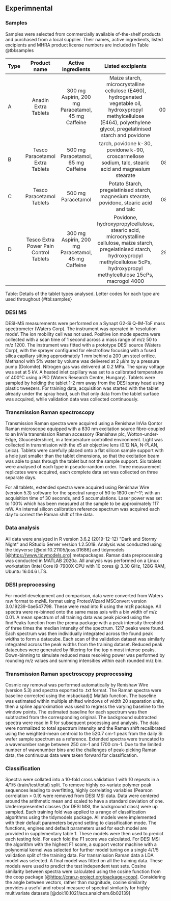 ## Experimnental

### Samples

Samples were selected from commercially available of-the-shelf products and purchased from a local supplier. Their names, active ingredients, listed excipients and MHRA product license numbers are included in Table @tbl:samples


| Type | Product name | Active ingredients| Listed excipients | MHRA licence |
|:-----|:------------:|:------------------:|:----------------:|:------------:|
| A | Anadin Extra Tablets | 300 mg Aspirin, 200 mg Paracetamol, 45 mg Caffeine | Maize starch, microcrystalline cellulose (E460), hydrogenated vegetable oil, hydroxypropyl methylcellulose (E464), polyethylene glycol, pregelatinised starch and povidone  | PL 00165/5013R |
| B | Tesco Paracetamol Extra Tablets | 500 mg Paracetamol, 65 mg Caffeine |tarch, povidone k-30, povidone k-90, croscarmellose sodium, talc, stearic acid and magnesium stearate | PL 08977/0025 |
| C | Tesco Paracetamol Tablets | 500 mg Paracetamol | Potato Starch, pregelatinised starch, magnesium stearate, povidone, stearic acid and talc | PL 08977/0014 |
| D | Tesco Extra Power Pain Control Tablets | 300 mg Aspirin, 200 mg Paracetamol, 45 mg Caffeine | Povidone, hydroxypropylcellulose, stearic acid, microcrystalline cellulose, maize starch, pregelatinised starch, hydroxypropyl methylcellulose 5cPs, hydroxypropyl methylcellulose 15cPs, macrogol 4000 | PL 29831/0164 

Table: Details of the tablet types analysed. Letter codes for each type are used throughout
{#tbl:samples}

### DESI MS

DESI-MS measurements were performed on a Synapt G2-Si Q-IM-ToF mass spectrometer (Waters Corp). The instrument was operated in ‘resolution mode’. The ion mobility cell was not used. Positive ion mode spectra were collected with a scan time of 1 second across a mass range of m/z 50 to m/z 1200. The instrument was fitted with a prototype DESI source (Waters Corp), with the sprayer configured for electroflow focusing with a fused silica capillary sitting approximately 1 mm behind a 200 µm steel orifice. Methanol with 5% water by volume was delivered at 2 µl/m by a pressure pump (Dolomite). Nitrogen gas was delivered at 0.2 MPa. The spray voltage was set at 5 kV. A heated inlet capillary was set to a calibrated temperature of 400°C using a PID (Waters Research Centre, Hungary). Tablets were sampled by holding the tablet 1-2 mm away from the DESI spray head using plastic tweezers. For training data, acquisition was started with the tablet already under the spray head, such that only data from the tablet surface was acquired, while validation data was collected continuously. 

### Transmission Raman spectroscopy 

Transmission Raman spectra were acquired using a Renishaw InVia Qontor Raman microscope equipped with a 830 nm excitation source fibre-coupled to an InVia transmission Raman accessory (Renishaw plc, Wotton-under-Edge, Gloucestershire), in a temperature controlled environment. Light was collected in transmission with the x5 air objective lens (0.12 NA, N-PLAN, Leica). Tablets were carefully placed onto a flat silicon sample support with a hole just smaller than the tablet dimensions, so that the excitation beam was able to pass through the tablet but not the sample support. Six tablets were analysed of each type in pseudo-random order. Three measurement replicates were acquired, each complete data set was collected on three separate days.  

For all tablets, extended spectra were acquired using Renishaw Wire (version 5.3) software for the spectral range of 50 to 1800 cm^-1^, with an acquisition time of 30 seconds, and 5 accumulations. Laser power was set to 100% which has been measured at the sample to be approximately 117 mW. An internal silicon calibration reference spectrum was acquired each day to correct the Raman shift of the data.

### Data analysis 

All data were analyzed in R version 3.6.2 (2019-12-12) "Dark and Stormy Night" and RStudio Server version 1.2.5019. Analysis was conducted using the tidyverse [@doi:10.21105/joss.01686] and tidymodels [@https://www.tidymodels.org] metapackages. Raman data preprocessing was conducted in MATLAB 2020a. All analysis was performed on a Linux workstation (Intel Core i9-7900X CPU with 10 cores @ 3.30 GHz, 128G RAM, Ubuntu 16.04.6 LTS. 

### DESI preprocessing 

For model development and comparison, data were converted from Waters raw format to mzML format using ProteoWizard MSConvert version 3.0.19239-0ae547798. These were read into R using the mzR package. All spectra were re-binned onto the same mass axis with a bin width of m/z 0.01. A mean spectrum of all training data was peak picked using the findPeaks function from the prcma package with a peak intensity threshold of three times the median intensity of the spectrum. 1217 peaks were found. Each spectrum was then individually integrated across the found peak widths to form a datacube. Each scan of the validation dataset was similarly integrated across the peak widths from the training dataset. Reduced peak datacubes were generated by filtering for the top n most intense peaks. Down-binning to simulate reduced mass resolving power was performed by rounding m/z values and summing intensities within each rounded m/z bin. 

### Transmission Raman spectroscopy preprocessing 

Cosmic ray removal was performed automatically by Renishaw Wire (version 5.3) and spectra exported to .txt format. The Raman spectra were baseline corrected using the msbackadj() Matlab function. The baseline was estimated within multiple shifted windows of width 20 separation units, then a spline approximation was used to regress the varying baseline to the window points. The estimated baseline for each spectrum was then subtracted from the corresponding original. The background subtracted spectra were read in R for subsequent processing and analysis. The data were normalized to total spectrum intensity and the Raman shift recalibrated using the weighted-mean centroid to the 520.7 cm-1 peak from the daily Si wafer sample spectrum as a reference. Extended spectra were truncated to a wavenumber range between 250 cm-1 and 1700 cm-1. Due to the limited number of wavenumber bins and the challenges of peak-picking Raman data, the continuous data were taken forward for classification. 

### Classification 

Spectra were collated into a 10-fold cross validation 1 with 10 repeats in a 4/1/5 (train/test/total) split.  To remove highly co-variate polymer peak sequences leading to overfitting, highly correlating variables (Pearson correlation > 0.9) were removed from DESI MSI data. Data were centered around the arithmetic mean and scaled to have a standard deviation of one. Underrepresented classes (for DESI MSI, the background class) were up sampled. Each training fold was applied to a range of classification algorithms using the tidymodels package. All models were implemented with their default parameters beyond setting to classification mode. The functions, engines and default parameters used for each model are provided in supplementary table 1. These models were then used to predict each testing fold. For each fold the F1 score was calculated. For DESI MSI the algorithm with the highest F1 score, a support vector machine with a polynomial kernel was selected for further model tuning on a single 4/1/5 validation split of the training data. For transmission Raman data a LDA model was selected. A final model was fitted on all the training data. These models were used to predict the test independent test sets. Cosine similarity between spectra were calculated using the cosine function from the coop package [@https://cran.r-project.org/package=coop]. Considering the angle between vectors, rather than magnitude, cosine similarity provides a useful and robust measure of spectral similarity for highly multivariate datasets [@doi:10.1021/acs.analchem.6b02139] 